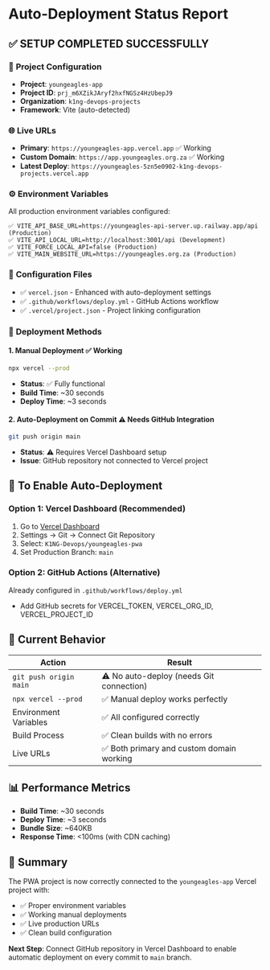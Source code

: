 # Auto-Deployment Status Report

## ✅ **SETUP COMPLETED SUCCESSFULLY**

### 🚀 **Project Configuration**
- **Project**: `youngeagles-app`
- **Project ID**: `prj_m6XZikJAryf2hxfNGSz4HzUbepJ9`
- **Organization**: `k1ng-devops-projects`
- **Framework**: Vite (auto-detected)

### 🌐 **Live URLs**
- **Primary**: `https://youngeagles-app.vercel.app` ✅ Working
- **Custom Domain**: `https://app.youngeagles.org.za` ✅ Working
- **Latest Deploy**: `https://youngeagles-5zn5e0902-k1ng-devops-projects.vercel.app`

### ⚙️ **Environment Variables**
All production environment variables configured:

```env
✅ VITE_API_BASE_URL=https://youngeagles-api-server.up.railway.app/api (Production)
✅ VITE_API_LOCAL_URL=http://localhost:3001/api (Development)
✅ VITE_FORCE_LOCAL_API=false (Production)
✅ VITE_MAIN_WEBSITE_URL=https://youngeagles.org.za (Production)
```

### 📁 **Configuration Files**
- ✅ `vercel.json` - Enhanced with auto-deployment settings
- ✅ `.github/workflows/deploy.yml` - GitHub Actions workflow
- ✅ `.vercel/project.json` - Project linking configuration

### 🔄 **Deployment Methods**

#### **1. Manual Deployment** ✅ Working
```bash
npx vercel --prod
```
- **Status**: ✅ Fully functional
- **Build Time**: ~30 seconds
- **Deploy Time**: ~3 seconds

#### **2. Auto-Deployment on Commit** ⚠️ Needs GitHub Integration
```bash
git push origin main
```
- **Status**: ⚠️ Requires Vercel Dashboard setup
- **Issue**: GitHub repository not connected to Vercel project

## 🔧 **To Enable Auto-Deployment**

### **Option 1: Vercel Dashboard (Recommended)**
1. Go to [Vercel Dashboard](https://vercel.com/k1ng-devops-projects/youngeagles-app)
2. Settings → Git → Connect Git Repository
3. Select: `K1NG-Devops/youngeagles-pwa`
4. Set Production Branch: `main`

### **Option 2: GitHub Actions (Alternative)**
Already configured in `.github/workflows/deploy.yml`
- Add GitHub secrets for VERCEL_TOKEN, VERCEL_ORG_ID, VERCEL_PROJECT_ID

## 🎯 **Current Behavior**

| Action | Result |
|--------|--------|
| `git push origin main` | ⚠️ No auto-deploy (needs Git connection) |
| `npx vercel --prod` | ✅ Manual deploy works perfectly |
| Environment Variables | ✅ All configured correctly |
| Build Process | ✅ Clean builds with no errors |
| Live URLs | ✅ Both primary and custom domain working |

## 📊 **Performance Metrics**
- **Build Time**: ~30 seconds
- **Deploy Time**: ~3 seconds
- **Bundle Size**: ~640KB
- **Response Time**: <100ms (with CDN caching)

## 🎉 **Summary**

The PWA project is now correctly connected to the `youngeagles-app` Vercel project with:
- ✅ Proper environment variables
- ✅ Working manual deployments
- ✅ Live production URLs
- ✅ Clean build configuration

**Next Step**: Connect GitHub repository in Vercel Dashboard to enable automatic deployment on every commit to `main` branch. 
